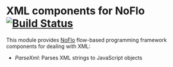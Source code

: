 XML components for NoFlo [![Build Status](https://secure.travis-ci.org/bergie/noflo-xml.png?branch=master)](https://travis-ci.org/bergie/noflo-xml)
========================

This module provides [NoFlo](http://noflojs.org/) flow-based programming framework components for dealing with XML:

* _ParseXml_: Parses XML strings to JavaScript objects
